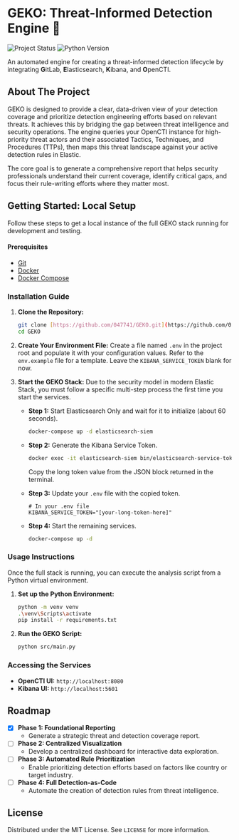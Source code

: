 # GEKO: Threat-Informed Detection Engine :lizard:

![Project Status](https://img.shields.io/badge/Status-In_development-red) ![Python Version](https://img.shields.io/badge/python-3\.10+-blue)

An automated engine for creating a threat-informed detection lifecycle by integrating **G**itLab, **E**lasticsearch, **K**ibana, and **O**penCTI.

## About The Project

GEKO is designed to provide a clear, data-driven view of your detection coverage and prioritize detection engineering efforts based on relevant threats. It achieves this by bridging the gap between threat intelligence and security operations. The engine queries your OpenCTI instance for high-priority threat actors and their associated Tactics, Techniques, and Procedures (TTPs), then maps this threat landscape against your active detection rules in Elastic.

The core goal is to generate a comprehensive report that helps security professionals understand their current coverage, identify critical gaps, and focus their rule-writing efforts where they matter most.

## Getting Started: Local Setup

Follow these steps to get a local instance of the full GEKO stack running for development and testing.

#### Prerequisites
* [Git](https://git-scm.com/book/en/v2/Getting-Started-Installing-Git)
* [Docker](https://docs.docker.com/get-started/)
* [Docker Compose](https://docs.docker.com/compose/install/)

### Installation Guide

1.  **Clone the Repository:**
    ```bash
    git clone [https://github.com/047741/GEKO.git](https://github.com/047741/GEKO.git)
    cd GEKO
    ```

2.  **Create Your Environment File:**
    Create a file named `.env` in the project root and populate it with your configuration values. Refer to the `env.example` file for a template. Leave the `KIBANA_SERVICE_TOKEN` blank for now.

3.  **Start the GEKO Stack:**
    Due to the security model in modern Elastic Stack, you must follow a specific multi-step process the first time you start the services.

    * **Step 1:** Start Elasticsearch Only and wait for it to initialize (about 60 seconds).
        ```bash
        docker-compose up -d elasticsearch-siem
        ```

    * **Step 2:** Generate the Kibana Service Token.
        ```bash
        docker exec -it elasticsearch-siem bin/elasticsearch-service-tokens create elastic/kibana kibana-token
        ```
        Copy the long token value from the JSON block returned in the terminal.

    * **Step 3:** Update your `.env` file with the copied token.
        ```
        # In your .env file
        KIBANA_SERVICE_TOKEN="[your-long-token-here]"
        ```

    * **Step 4:** Start the remaining services.
        ```bash
        docker-compose up -d
        ```

### Usage Instructions

Once the full stack is running, you can execute the analysis script from a Python virtual environment.

1.  **Set up the Python Environment:**
    ```bash
    python -m venv venv
    .\venv\Scripts\activate
    pip install -r requirements.txt
    ```

2.  **Run the GEKO Script:**
    ```bash
    python src/main.py
    ```

### Accessing the Services
* **OpenCTI UI:** `http://localhost:8080`
* **Kibana UI:** `http://localhost:5601`

## Roadmap

* [x] **Phase 1: Foundational Reporting**
    * Generate a strategic threat and detection coverage report.
* [ ] **Phase 2: Centralized Visualization**
    * Develop a centralized dashboard for interactive data exploration.
* [ ] **Phase 3: Automated Rule Prioritization**
    * Enable prioritizing detection efforts based on factors like country or target industry.
* [ ] **Phase 4: Full Detection-as-Code**
    * Automate the creation of detection rules from threat intelligence.

## License

Distributed under the MIT License. See `LICENSE` for more information.